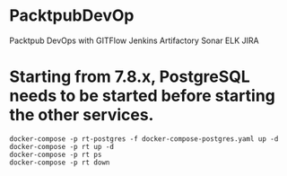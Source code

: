 # PacktpubDevOp
Packtpub DevOps with GITFlow Jenkins Artifactory Sonar ELK JIRA

# Starting from 7.8.x, PostgreSQL needs to be started before starting the other services.

```
docker-compose -p rt-postgres -f docker-compose-postgres.yaml up -d
docker-compose -p rt up -d
docker-compose -p rt ps
docker-compose -p rt down
```
